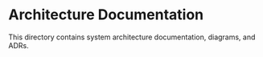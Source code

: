 # Architecture Documentation

This directory contains system architecture documentation, diagrams, and ADRs.